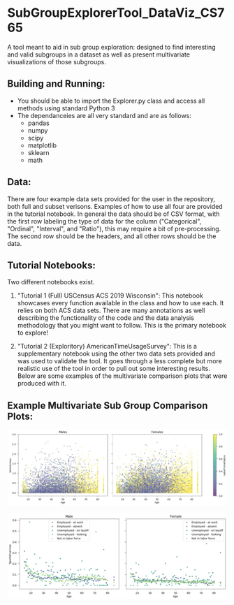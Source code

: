 # SubGroupExplorerTool_DataViz_CS765

A tool meant to aid in sub group exploration: designed to find interesting and valid subgroups in a dataset as well as present multivariate visualizations of those subgroups. 


## Building and Running:

- You should be able to import the Explorer.py class and access all methods using standard Python 3
- The dependanceies are all very standard and are as follows:
    - pandas
    - numpy
    - scipy
    - matplotlib
    - sklearn
    - math
    

## Data:

There are four example data sets provided for the user in the repository, both full and subset verisons. Examples of how to use all four are provided in the tutorial notebook.
In general the data should be of CSV format, with the first row labeling the type of data for the column ("Categorical", "Ordinal", "Interval", and "Ratio"), this may require a bit of pre-processing. The second row should be the headers, and all other rows should be the data. 


## Tutorial Notebooks:

Two different notebooks exist. 

1. "Tutorial 1 (Full) USCensus ACS 2019 Wisconsin": This notebook showcases every function available in the class and how to use each. It relies on both ACS data sets. There are many annotations as well describing the functionality of the code and the data analysis methodology that you might want to follow. This is the primary notebook to explore!

2. "Tutorial 2 (Exploritory) AmericanTimeUsageSurvey": This is a supplementary notebook using the other two data sets provided and was used to validate the tool. It goes through a less complete but more realistic use of the tool in order to pull out some interesting results. Below are some examples of the multivariate comparison plots that were produced with it. 

## Example Multivariate Sub Group Comparison Plots: 


![Time spent on house hold activites vs age for males and females colored by Labor Force Status](ExampleOutput1.jpeg)

![Time spent on Sports/Exercise vs age for males and females colored by Labor Force Status](ExampleOutput2.jpeg)









